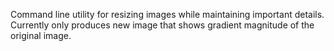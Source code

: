 Command line utility for resizing images while maintaining important details. Currently only produces new image that shows gradient magnitude of the original image.
